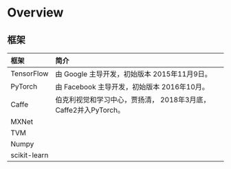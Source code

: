 # Overview

## 框架

| 框架 | 简介 |
| :--- | :--- |
| TensorFlow  | 由 Google 主导开发，初始版本 2015年11月9日。 |
| PyTorch  | 由 Facebook 主导开发，初始版本 2016年10月。 |
| Caffe | 伯克利视觉和学习中心，贾扬清， 2018年3月底，Caffe2并入PyTorch。 |
| MXNet |  |
| TVM |  |
| Numpy |  |
| scikit-learn |  |




